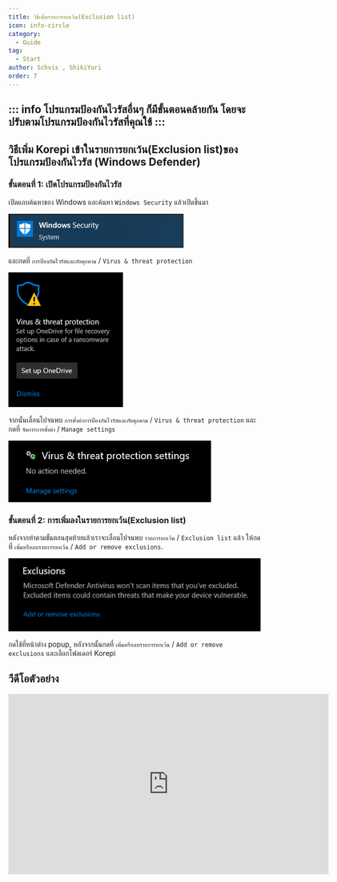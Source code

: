 ```yaml
---
title: วิธีเพิ่มรายการยกเว้น(Exclusion list)
icon: info-circle
category:
  - Guide
tag:
  - Start
author: Schvis , ShikiYuri 
order: 7
---
```


::: info โปรแกรมป้องกันไวรัสอื่นๆ ก็มีขั้นตอนคล้ายกัน โดยจะปรับตามโปรแกรมป้องกันไวรัสที่คุณใช้
:::
---
## วิธีเพิ่ม Korepi เข้าในรายการยกเว้น(Exclusion list)ของโปรแกรมป้องกันไวรัส (Windows Defender)

### ขั้นตอนที่ 1: เปิดโปรแกรมป้องกันไวรัส

เปิดแถบค้นหาของ Windows และค้นหา `Windows Security` แล้วเปิดขึ้นมา

![](/assets/images/docs/202312/security.png)

และกดที่ `การป้องกันไวรัสและภัยคุกคาม` / `Virus & threat protection`

![](/assets/images/docs/202312/virus1.png)

จากนั้นเลื่อนไปจนพบ `การตั้งค่าการป้องกันไวรัสและภัยคุกคาม` / `Virus & threat protection` และกดที่ `จัดการการตั้งค่า` / `Manage settings`

![](/assets/images/docs/202312/virus3.png)

### ขั้นตอนที่ 2: การเพิ่มลงในรายการยกเว้น(Exclusion list)

หลังจากทำตามขั้นตอนสุดท้ายแล้วเราจะเลื่อนไปจนพบ `รายการยกเว้น` / `Exclusion list` แล้ว ให้กดที่ `เพิ่มหรือลบรายการยกเว้น` / `Add or remove exclusions`.

![](/assets/images/docs/202312/virus4.png)

กดใช้ที่หน้าต่าง popup, หลังจากนั้นกดที่ `เพิ่มหรือลบรายการยกเว้น` / `Add or remove exclusions` และเลือกโฟลเดอร์ Korepi

## วีดีโอตัวอย่าง

<div class="iframe-container"><iframe width="640" height="360" src="https://www.youtube.com/embed/BonLkFNnO9w" title="How to Exclude a File or Folder from Windows Defender Scan In Windows 10 [Tutorial]" frameborder="0" allow="accelerometer; autoplay; clipboard-write; encrypted-media; gyroscope; picture-in-picture; web-share" allowfullscreen></iframe></div>
